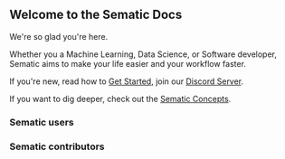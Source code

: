 ## Welcome to the Sematic Docs

We're so glad you're here.

Whether you a Machine Learning, Data Science, or Software developer, Sematic
aims to make your life easier and your workflow faster.

If you're new, read how to [Get
Started](get-started.md), join our [Discord Server](https://discord.gg/ztnS9qaS).

If you want to dig deeper, check out the [Sematic Concepts](concepts.md).

### Sematic users

### Sematic contributors
